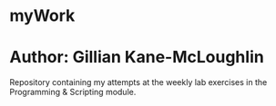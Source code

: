# myWork
# Author: Gillian Kane-McLoughlin

Repository containing my attempts at the weekly lab exercises in the Programming & Scripting module.
